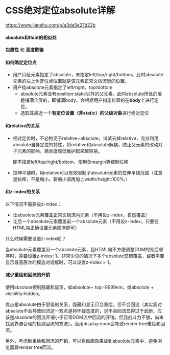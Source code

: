 # CSS绝对定位absolute详解

https://www.jianshu.com/p/a3da5e27d22b

#### absolute和float的相似处

**包裹性** 和 **高度欺骗**

#### 如何确定定位点

- 用户只给元素指定了absolute，未指定left/top/right/bottom。此时absolute元素的左上角定位点位置就是该元素正常文档流里的位置。
- 用户给absolute元素指定了left/right，top/bottom
  - absolute元素没有position:static以外的父元素。此时absolute所处的层是铺满全屏的，即铺满body。会根据用户指定位置的在**body**上进行定位。
  - 选取其最近一个**有定位设置（非static）的父级对象**进行绝对定位

#### 和relative的关系

- 相对定位时，不必拘泥于relative+absolute，试试去掉relative，充分利用absolute自身定位的特性，将relative和absolute解耦，防止父元素的改动对子元素的影响。耦合度越低维护起来越容易。

  即不指定left/top/right/bottom，使用负margin等控制位移

- 拉伸平铺时，用relative可以有效限制子absolute元素的拉伸平铺范围（注意是拉伸，不是缩小。要缩小请再加上width/height:100%;）

#### 和z-index的关系

以下情况不需要设z-index：

- 让absolute元素覆盖正常文档流内元素（不用设z-index，自然覆盖）
- 让后一个absolute元素覆盖前一个absolute元素（不用设z-index，只要在HTML端正确设置元素顺序即可）

什么时候需要设置z-index呢？

当absolute元素覆盖另一个absolute元素，且HTML端不方便调整DOM的先后顺序时，需要设置z-index: 1。非常少见的情况下多个absolute交错覆盖，或者需要显示最高层次的模态对话框时，可以设置z-index > 1。

#### 减少重绘和回流的开销

使用absolute控制隐藏和显示，如absolute+ top:-9999em，或absolute + visibility:hidden。

优点是absolute由于层级的关系，隐藏和显示只会重绘，但不会回流（其实我对absolute不会导致回流这一观点是持怀疑态度的，说不会回流显得过于武断，应该是absolute的回流开销小于正常DOM流中回流的开销。但我战斗力不够，尚未找到靠谱合理的检测回流的方法）。而用display:none会导致render tree重绘和回流。

另外，考虑到重绘和回流的开销，可以将动画效果放到absolute元素中，避免浏览器将render tree回流。

